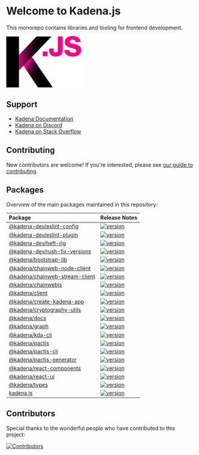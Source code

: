 # Welcome to Kadena.js

This monorepo contains libraries and tooling for frontend development.

<picture>
  <source srcset="./common/images/Kadena.JS_logo-white.png" media="(prefers-color-scheme: dark)"/>
  <img src="./common/images/Kadena.JS_logo-black.png" width="200" alt="kadena.js logo" />
</picture>

## Support

- [Kadena Documentation][1]
- [Kadena on Discord][2]
- [Kadena on Stack Overflow][3]

## Contributing

New contributors are welcome! If you're interested, please see [our guide to
contributing][4].

## Packages

Overview of the main packages maintained in this repository:

<!--packageTable start -->

| Package                              | Release Notes        |
| :----------------------------------- | :------------------- |
| [@kadena-dev/eslint-config][5]       | [![version][7]][6]   |
| [@kadena-dev/eslint-plugin][8]       | [![version][10]][9]  |
| [@kadena-dev/heft-rig][11]           | [![version][13]][12] |
| [@kadena-dev/rush-fix-versions][14]  | [![version][16]][15] |
| [@kadena/bootstrap-lib][17]          | [![version][19]][18] |
| [@kadena/chainweb-node-client][20]   | [![version][22]][21] |
| [@kadena/chainweb-stream-client][23] | [![version][25]][24] |
| [@kadena/chainwebjs][26]             | [![version][28]][27] |
| [@kadena/client][29]                 | [![version][31]][30] |
| [@kadena/create-kadena-app][32]      | [![version][34]][33] |
| [@kadena/cryptography-utils][35]     | [![version][37]][36] |
| [@kadena/docs][38]                   | [![version][40]][39] |
| [@kadena/graph][41]                  | [![version][43]][42] |
| [@kadena/kda-cli][44]                | [![version][46]][45] |
| [@kadena/pactjs][47]                 | [![version][49]][48] |
| [@kadena/pactjs-cli][50]             | [![version][52]][51] |
| [@kadena/pactjs-generator][53]       | [![version][55]][54] |
| [@kadena/react-components][56]       | [![version][58]][57] |
| [@kadena/react-ui][59]               | [![version][61]][60] |
| [@kadena/types][62]                  | [![version][64]][63] |
| [kadena.js][65]                      | [![version][67]][66] |

<!--packageTable end -->

## Contributors

Special thanks to the wonderful people who have contributed to this project:

[![Contributors][69]][68]

[1]: https://docs.kadena.io
[2]: https://discord.io/kadena
[3]: https://stackoverflow.com/questions/tagged/kadena
[4]: ./CONTRIBUTING.md
[5]:
  https://github.com/kadena-community/kadena.js/tree/main/packages/tools/eslint-config
[6]: packages/tools/eslint-config/CHANGELOG.md
[7]: https://img.shields.io/npm/v/@kadena-dev/eslint-config.svg
[8]:
  https://github.com/kadena-community/kadena.js/tree/main/packages/tools/eslint-plugin
[9]: packages/tools/eslint-plugin/CHANGELOG.md
[10]: https://img.shields.io/npm/v/@kadena-dev/eslint-plugin.svg
[11]:
  https://github.com/kadena-community/kadena.js/tree/main/packages/tools/heft-rig
[12]: packages/tools/heft-rig/CHANGELOG.md
[13]: https://img.shields.io/npm/v/@kadena-dev/heft-rig.svg
[14]:
  https://github.com/kadena-community/kadena.js/tree/main/packages/tools/rush-fix-versions
[15]: packages/tools/rush-fix-versions/CHANGELOG.md
[16]: https://img.shields.io/npm/v/@kadena-dev/rush-fix-versions.svg
[17]:
  https://github.com/kadena-community/kadena.js/tree/main/packages/libs/bootstrap-lib
[18]: packages/libs/bootstrap-lib/CHANGELOG.md
[19]: https://img.shields.io/npm/v/@kadena/bootstrap-lib.svg
[20]:
  https://github.com/kadena-community/kadena.js/tree/main/packages/libs/chainweb-node-client
[21]: packages/libs/chainweb-node-client/CHANGELOG.md
[22]: https://img.shields.io/npm/v/@kadena/chainweb-node-client.svg
[23]:
  https://github.com/kadena-community/kadena.js/tree/main/packages/libs/chainweb-stream-client
[24]: packages/libs/chainweb-stream-client/CHANGELOG.md
[25]: https://img.shields.io/npm/v/@kadena/chainweb-stream-client.svg
[26]:
  https://github.com/kadena-community/kadena.js/tree/main/packages/libs/chainwebjs
[27]: packages/libs/chainwebjs/CHANGELOG.md
[28]: https://img.shields.io/npm/v/@kadena/chainwebjs.svg
[29]:
  https://github.com/kadena-community/kadena.js/tree/main/packages/libs/client
[30]: packages/libs/client/CHANGELOG.md
[31]: https://img.shields.io/npm/v/@kadena/client.svg
[32]:
  https://github.com/kadena-community/kadena.js/tree/main/packages/tools/create-kadena-app
[33]: packages/tools/create-kadena-app/CHANGELOG.md
[34]: https://img.shields.io/npm/v/@kadena/create-kadena-app.svg
[35]:
  https://github.com/kadena-community/kadena.js/tree/main/packages/libs/cryptography-utils
[36]: packages/libs/cryptography-utils/CHANGELOG.md
[37]: https://img.shields.io/npm/v/@kadena/cryptography-utils.svg
[38]: https://github.com/kadena-community/kadena.js/tree/main/packages/apps/docs
[39]: packages/apps/docs/CHANGELOG.md
[40]: https://img.shields.io/npm/v/@kadena/docs.svg
[41]:
  https://github.com/kadena-community/kadena.js/tree/main/packages/apps/graph
[42]: packages/apps/graph/CHANGELOG.md
[43]: https://img.shields.io/npm/v/@kadena/graph.svg
[44]:
  https://github.com/kadena-community/kadena.js/tree/main/packages/tools/kda-cli
[45]: packages/tools/kda-cli/CHANGELOG.md
[46]: https://img.shields.io/npm/v/@kadena/kda-cli.svg
[47]:
  https://github.com/kadena-community/kadena.js/tree/main/packages/libs/pactjs
[48]: packages/libs/pactjs/CHANGELOG.md
[49]: https://img.shields.io/npm/v/@kadena/pactjs.svg
[50]:
  https://github.com/kadena-community/kadena.js/tree/main/packages/tools/pactjs-cli
[51]: packages/tools/pactjs-cli/CHANGELOG.md
[52]: https://img.shields.io/npm/v/@kadena/pactjs-cli.svg
[53]:
  https://github.com/kadena-community/kadena.js/tree/main/packages/libs/pactjs-generator
[54]: packages/libs/pactjs-generator/CHANGELOG.md
[55]: https://img.shields.io/npm/v/@kadena/pactjs-generator.svg
[56]:
  https://github.com/kadena-community/kadena.js/tree/main/packages/libs/react-components
[57]: packages/libs/react-components/CHANGELOG.md
[58]: https://img.shields.io/npm/v/@kadena/react-components.svg
[59]:
  https://github.com/kadena-community/kadena.js/tree/main/packages/libs/react-ui
[60]: packages/libs/react-ui/CHANGELOG.md
[61]: https://img.shields.io/npm/v/@kadena/react-ui.svg
[62]:
  https://github.com/kadena-community/kadena.js/tree/main/packages/libs/types
[63]: packages/libs/types/CHANGELOG.md
[64]: https://img.shields.io/npm/v/@kadena/types.svg
[65]:
  https://github.com/kadena-community/kadena.js/tree/main/packages/libs/kadena.js
[66]: packages/libs/kadena.js/CHANGELOG.md
[67]: https://img.shields.io/npm/v/kadena.js.svg
[68]: https://github.com/kadena-community/kadena.js/graphs/contributors
[69]: https://contrib.rocks/image?repo=kadena-community/kadena.js
